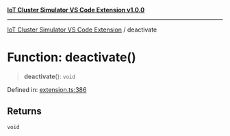 [**IoT Cluster Simulator VS Code Extension v1.0.0**](../README.md)

***

[IoT Cluster Simulator VS Code Extension](../globals.md) / deactivate

# Function: deactivate()

> **deactivate**(): `void`

Defined in: [extension.ts:386](https://github.com/escrivivir-co/kitClusterSimulator/blob/b6521dcded4f1f5d59583360acb356434b7a1530/src/extension.ts#L386)

## Returns

`void`
